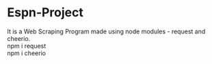 # Espn-Project 
It is a Web Scraping Program made using node modules - request and cheerio.\
npm i request\
npm i cheerio
